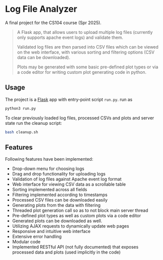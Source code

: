 # Log File Analyzer

A final project for the CS104 course (Spr 2025).

> A Flask app, that allows users to upload multiple log files (currently only supports apache event logs) and validate them.
> 
> Validated log files are then parsed into CSV files which can be viewed on the web interface, with various sorting and filtering options (CSV data can be downloaded).
> 
> Plots may be generated with some basic pre-defined plot types or via a code editor for writing custom plot generating code in python.

## Usage

The project is a [Flask](https://flask.palletsprojects.com/en/stable/) app with entry-point script `run.py`. run as

```bash
python3 run.py
```

To clear previously loaded log files, processed CSVs and plots and server state run the cleanup script:

```bash
bash cleanup.sh
```

## Features
Following features have been implemented:
- Drop-down menu for choosing logs
- Drag and drop functionality for uploading logs
- Validation of log files against Apache event log format
- Web interface for viewing CSV data as a scrollable table
- Sorting implemented across all fields
- Filtering implemented according to timestamps
- Processed CSV files can be downloaded easily
- Generating plots from the data with filtering
- Threaded plot generation call so as to not block main server thread
- Pre-defined plot types as well as custom plots via a code editor
- Generated plots can be downloaded as well.
- Utilizing AJAX requests to dynamically update web pages
- Responsive and intuitive web interface
- Extensive error handling
- Modular code
- Implemented RESTful API (not fully documented) that exposes processed data and plots (used implicitly in the code)
